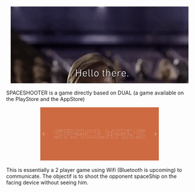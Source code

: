 <p align="center">
    <img src="https://github.com/ValentinKDev/spaceshooter/blob/master/.gitRes/hello_there.gif">
</p>

SPACESHOOTER is a game directly based on DUAL (a game available on the PlayStore and the AppStore)

<p align="center">
    <img src="https://github.com/ValentinKDev/spaceshooter/blob/master/.gitRes/menu_animation.gif">
</p>

This is essentially a 2 player game using Wifi (Bluetooth is upcoming) to communicate.
The objectif is to shoot the opponent spaceShip on the facing device without seeing him.

